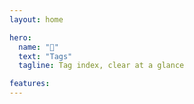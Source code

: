 ```yaml
---
layout: home

hero:
  name: "👀"
  text: "Tags"
  tagline: Tag index, clear at a glance

features:
---
```

